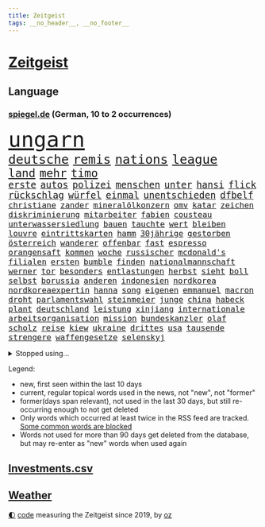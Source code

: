 ```yaml
---
title: Zeitgeist
tags: __no_header__, __no_footer__
---
```


# [Zeitgeist](https://oliz.io/zeitgeist/)

## Language

<h3><a href="https://www.spiegel.de" target="_blank">spiegel.de</a> (German, 10 to 2 occurrences)</h3>
<p style="font-family:monospace">
<span style="font-size:32pt"><a href="news_links.html#ungarn" class="current">ungarn</a></span>
<br>
<span style="font-size:19pt"><a href="news_links.html#deutsche" class="current">deutsche</a></span>
<span style="font-size:19pt"><a href="news_links.html#remis" class="current">remis</a></span>
<span style="font-size:19pt"><a href="news_links.html#nations" class="current">nations</a></span>
<span style="font-size:19pt"><a href="news_links.html#league" class="current">league</a></span>
<br>
<span style="font-size:17pt"><a href="news_links.html#land" class="current">land</a></span>
<span style="font-size:17pt"><a href="news_links.html#mehr" class="current">mehr</a></span>
<span style="font-size:17pt"><a href="news_links.html#timo" class="new">timo</a></span>
<br>
<span style="font-size:14pt"><a href="news_links.html#erste" class="current">erste</a></span>
<span style="font-size:14pt"><a href="news_links.html#autos" class="current">autos</a></span>
<span style="font-size:14pt"><a href="news_links.html#polizei" class="current">polizei</a></span>
<span style="font-size:14pt"><a href="news_links.html#menschen" class="current">menschen</a></span>
<span style="font-size:14pt"><a href="news_links.html#unter" class="current">unter</a></span>
<span style="font-size:14pt"><a href="news_links.html#hansi" class="current">hansi</a></span>
<span style="font-size:14pt"><a href="news_links.html#flick" class="current">flick</a></span>
<span style="font-size:14pt"><a href="news_links.html#rückschlag" class="current">rückschlag</a></span>
<span style="font-size:14pt"><a href="news_links.html#würfel" class="new">würfel</a></span>
<span style="font-size:14pt"><a href="news_links.html#einmal" class="current">einmal</a></span>
<span style="font-size:14pt"><a href="news_links.html#unentschieden" class="new">unentschieden</a></span>
<span style="font-size:14pt"><a href="news_links.html#dfbelf" class="new">dfbelf</a></span>
<br>
<span style="font-size:12pt"><a href="news_links.html#christiane" class="current">christiane</a></span>
<span style="font-size:12pt"><a href="news_links.html#zander" class="current">zander</a></span>
<span style="font-size:12pt"><a href="news_links.html#mineralölkonzern" class="new">mineralölkonzern</a></span>
<span style="font-size:12pt"><a href="news_links.html#omv" class="new">omv</a></span>
<span style="font-size:12pt"><a href="news_links.html#katar" class="current">katar</a></span>
<span style="font-size:12pt"><a href="news_links.html#zeichen" class="current">zeichen</a></span>
<span style="font-size:12pt"><a href="news_links.html#diskriminierung" class="current">diskriminierung</a></span>
<span style="font-size:12pt"><a href="news_links.html#mitarbeiter" class="current">mitarbeiter</a></span>
<span style="font-size:12pt"><a href="news_links.html#fabien" class="new">fabien</a></span>
<span style="font-size:12pt"><a href="news_links.html#cousteau" class="new">cousteau</a></span>
<span style="font-size:12pt"><a href="news_links.html#unterwassersiedlung" class="new">unterwassersiedlung</a></span>
<span style="font-size:12pt"><a href="news_links.html#bauen" class="current">bauen</a></span>
<span style="font-size:12pt"><a href="news_links.html#tauchte" class="current">tauchte</a></span>
<span style="font-size:12pt"><a href="news_links.html#wert" class="current">wert</a></span>
<span style="font-size:12pt"><a href="news_links.html#bleiben" class="current">bleiben</a></span>
<span style="font-size:12pt"><a href="news_links.html#louvre" class="current">louvre</a></span>
<span style="font-size:12pt"><a href="news_links.html#eintrittskarten" class="new">eintrittskarten</a></span>
<span style="font-size:12pt"><a href="news_links.html#hamm" class="new">hamm</a></span>
<span style="font-size:12pt"><a href="news_links.html#30jährige" class="new">30jährige</a></span>
<span style="font-size:12pt"><a href="news_links.html#gestorben" class="current">gestorben</a></span>
<span style="font-size:12pt"><a href="news_links.html#österreich" class="current">österreich</a></span>
<span style="font-size:12pt"><a href="news_links.html#wanderer" class="new">wanderer</a></span>
<span style="font-size:12pt"><a href="news_links.html#offenbar" class="current">offenbar</a></span>
<span style="font-size:12pt"><a href="news_links.html#fast" class="current">fast</a></span>
<span style="font-size:12pt"><a href="news_links.html#espresso" class="new">espresso</a></span>
<span style="font-size:12pt"><a href="news_links.html#orangensaft" class="new">orangensaft</a></span>
<span style="font-size:12pt"><a href="news_links.html#kommen" class="current">kommen</a></span>
<span style="font-size:12pt"><a href="news_links.html#woche" class="current">woche</a></span>
<span style="font-size:12pt"><a href="news_links.html#russischer" class="current">russischer</a></span>
<span style="font-size:12pt"><a href="news_links.html#mcdonald's" class="current">mcdonald's</a></span>
<span style="font-size:12pt"><a href="news_links.html#filialen" class="current">filialen</a></span>
<span style="font-size:12pt"><a href="news_links.html#ersten" class="current">ersten</a></span>
<span style="font-size:12pt"><a href="news_links.html#bumble" class="new">bumble</a></span>
<span style="font-size:12pt"><a href="news_links.html#finden" class="current">finden</a></span>
<span style="font-size:12pt"><a href="news_links.html#nationalmannschaft" class="current">nationalmannschaft</a></span>
<span style="font-size:12pt"><a href="news_links.html#werner" class="current">werner</a></span>
<span style="font-size:12pt"><a href="news_links.html#tor" class="current">tor</a></span>
<span style="font-size:12pt"><a href="news_links.html#besonders" class="current">besonders</a></span>
<span style="font-size:12pt"><a href="news_links.html#entlastungen" class="current">entlastungen</a></span>
<span style="font-size:12pt"><a href="news_links.html#herbst" class="current">herbst</a></span>
<span style="font-size:12pt"><a href="news_links.html#sieht" class="current">sieht</a></span>
<span style="font-size:12pt"><a href="news_links.html#boll" class="new">boll</a></span>
<span style="font-size:12pt"><a href="news_links.html#selbst" class="current">selbst</a></span>
<span style="font-size:12pt"><a href="news_links.html#borussia" class="current">borussia</a></span>
<span style="font-size:12pt"><a href="news_links.html#anderen" class="current">anderen</a></span>
<span style="font-size:12pt"><a href="news_links.html#indonesien" class="current">indonesien</a></span>
<span style="font-size:12pt"><a href="news_links.html#nordkorea" class="current">nordkorea</a></span>
<span style="font-size:12pt"><a href="news_links.html#nordkoreaexpertin" class="new">nordkoreaexpertin</a></span>
<span style="font-size:12pt"><a href="news_links.html#hanna" class="new">hanna</a></span>
<span style="font-size:12pt"><a href="news_links.html#song" class="current">song</a></span>
<span style="font-size:12pt"><a href="news_links.html#eigenen" class="current">eigenen</a></span>
<span style="font-size:12pt"><a href="news_links.html#emmanuel" class="current">emmanuel</a></span>
<span style="font-size:12pt"><a href="news_links.html#macron" class="current">macron</a></span>
<span style="font-size:12pt"><a href="news_links.html#droht" class="current">droht</a></span>
<span style="font-size:12pt"><a href="news_links.html#parlamentswahl" class="current">parlamentswahl</a></span>
<span style="font-size:12pt"><a href="news_links.html#steinmeier" class="current">steinmeier</a></span>
<span style="font-size:12pt"><a href="news_links.html#junge" class="current">junge</a></span>
<span style="font-size:12pt"><a href="news_links.html#china" class="current">china</a></span>
<span style="font-size:12pt"><a href="news_links.html#habeck" class="current">habeck</a></span>
<span style="font-size:12pt"><a href="news_links.html#plant" class="current">plant</a></span>
<span style="font-size:12pt"><a href="news_links.html#deutschland" class="current">deutschland</a></span>
<span style="font-size:12pt"><a href="news_links.html#leistung" class="current">leistung</a></span>
<span style="font-size:12pt"><a href="news_links.html#xinjiang" class="current">xinjiang</a></span>
<span style="font-size:12pt"><a href="news_links.html#internationale" class="current">internationale</a></span>
<span style="font-size:12pt"><a href="news_links.html#arbeitsorganisation" class="current">arbeitsorganisation</a></span>
<span style="font-size:12pt"><a href="news_links.html#mission" class="current">mission</a></span>
<span style="font-size:12pt"><a href="news_links.html#bundeskanzler" class="current">bundeskanzler</a></span>
<span style="font-size:12pt"><a href="news_links.html#olaf" class="current">olaf</a></span>
<span style="font-size:12pt"><a href="news_links.html#scholz" class="current">scholz</a></span>
<span style="font-size:12pt"><a href="news_links.html#reise" class="current">reise</a></span>
<span style="font-size:12pt"><a href="news_links.html#kiew" class="current">kiew</a></span>
<span style="font-size:12pt"><a href="news_links.html#ukraine" class="current">ukraine</a></span>
<span style="font-size:12pt"><a href="news_links.html#drittes" class="current">drittes</a></span>
<span style="font-size:12pt"><a href="news_links.html#usa" class="current">usa</a></span>
<span style="font-size:12pt"><a href="news_links.html#tausende" class="current">tausende</a></span>
<span style="font-size:12pt"><a href="news_links.html#strengere" class="current">strengere</a></span>
<span style="font-size:12pt"><a href="news_links.html#waffengesetze" class="current">waffengesetze</a></span>
<span style="font-size:12pt"><a href="news_links.html#selenskyj" class="current">selenskyj</a></span>
</p>
<details>
<summary>Stopped using...</summary>
<p class="former" style="font-size:12pt">
turin(598) coronaimpfstoffe(597) masken(597) sarscov2(597) unabhängige(597) anne(596) erlitten(596) extreme(596) gewaltig(596) infektionszahlen(596) nationen(596) strafen(596) vereinten(596) verschoben(596) anleger(595) ausschreitungen(595) draußen(595) ehemaliger(595) kurzfristig(595) leere(595) mainz(595) niveau(595) brexit(594) chelsea(594) facebook(594) freiheit(594) ifoinstitut(594) kurzarbeit(594) seitdem(594) verlieren(594) zuge(594) 75(593) bayerische(593) berichterstattung(593) christoph(593) coronainfektionen(593) ermitteln(593) höchststand(593) juden(593) planeten(593) positionen(593) preisen(593) st(593) verhängte(593) arbeitgeber(592) fokus(592) greifen(592) künftigen(592) usregierung(592) verstöße(592) zurzeit(592) doku(591) dominiert(591) einstigen(591) elektroauto(591) enorm(591) entdeckten(591) entlastet(591) forderung(591) geschäfte(591) kieler(591) muster(591) oberste(591) oktober(591) stolz(591) träumen(591) verschärfen(591) vorsitzenden(591) abstand(590) benjamin(590) branchen(590) einiges(590) früh(590) gesteht(590) gewissen(590) kita(590) legendären(590) passen(590) räumen(590) schwierigen(590) wirecard(590) amerikaner(589) amnesty(589) angeklagte(589) entscheidend(589) scheuer(589) verlierer(589) arbeitnehmer(588) bewährung(588) kultur(588) rapper(588) reul(588) schlag(588) unerwartet(588) unterschiede(588) unterschiedlich(588) versteckt(588) wütend(588) zuerst(588) üben(588) 10000(587) außenpolitik(587) belarussische(587) coronabeschränkungen(587) dramatisch(587) feierte(587) freund(587) spekuliert(587) trauer(587) wirtschaftlichen(587) wirtschaftsministerium(587) 125(586) abzug(586) beruf(586) desaster(586) ersetzen(586) mauer(586) milde(586) rutschen(586) springt(586) symptome(586) südafrika(586) trennen(586) veröffentlichte(586) 96(585) berlins(585) endete(585) kanzleramt(585) radikale(585) warnte(585) yorker(585) amerikanischen(584) bereiten(584) bürgermeisterin(584) debakel(584) erheben(584) europäer(584) schiedsrichter(584) starker(584) verkaufen(584) dubai(583) eskalieren(583) gespalten(583) mangelt(583) minderjährige(583) anlagen(582) atem(582) durchgesetzt(582) erneuten(582) grünheide(582) konjunktur(582) medienbericht(582) nachspiel(582) umsatz(582) wurzeln(582) beklagt(581) bewährungsstrafe(581) inszeniert(581) mitarbeitern(581) unterstützer(581) angriffe(580) franziskus(580) haaland(580) klären(580) zerstören(580) bolsonaro(579) erschienen(579) europäischer(579) jair(579) 10(578) kommende(578) rollen(578) stiegen(578) uefa(578) holocaust(577) jahrestag(577) lernt(577) matthias(577) vermeintlichen(577) eben(576) erlebte(576) freunde(576) gedanken(575) nachfrage(574) tragödie(574) fortschritte(573) pflegekräfte(571) baut(570) erfolgreichsten(570) kooperation(570) parallelen(570) springen(570) uni(570) landesweit(569) bürgerinnen(568) ostsee(568) präsidentenwahl(568) s(568) aufhalten(567) bezeichnete(567) frisch(567) gegnern(567) griechischen(567) immunität(567) verantwortung(567) moschee(565) aufgetaucht(563) fußballem(563) kräfte(563) präsenz(561) vorwürfen(561) intensivstation(560) abermals(559) insolvenz(559) katja(559) stimmten(558) erforscht(557) gastronomie(557) 36(556) flüchtete(554) wiedergewählt(551) tuchel(548) annäherung(547) präsidentschaft(547) herausforderungen(545) startup(545) vertraute(541) wasserstoff(541) eingeschaltet(540) einblicke(538) engen(537) farbe(536) karlsruhe(536) härtere(534) versammelt(532) offener(529) rückte(526) marine(525) rechter(520) rekorde(517) pfleger(510) auslieferung(505) ereignet(505) kuba(502) enthält(500) rasche(494) infos(489) medizinischen(489) iv(488) konfrontation(482) singen(478) gaspipeline(477) gezielt(475) ostdeutsche(472) unionsfraktion(470) unwahrscheinlich(470) bekannter(468) stromnetz(463) kryptowährungen(455) rückgang(452) notstand(448) hilferuf(444) bürgerrechtler(443) universitäten(441) stimmenfang(437) fängt(435) gekippt(435) redaktion(434) gregor(431) doppelte(430) zusammengebrochen(423) reformieren(422) schenkt(420) pressefreiheit(416) gebeten(415) joseph(409) beleidigte(406) kanadischen(402) kubicki(402) werte(398) statistik(395) interessen(391) wütenden(389) institute(383) potsdamer(376) grünes(375) laster(357) akzeptieren(356) gefälscht(353) organisierten(346) bergab(341) raste(339) warb(339) flüchtet(338) lee(337) kündigten(331) versichert(330) getrieben(329) ewigkeit(327) azubis(325) erhebung(322) warnungen(321) rechtens(316) rekordwert(315) geldwäsche(314) assange(311) wandte(309) geldstrafen(305) spende(305) kleinkinder(303) ahrtal(298) maurer(298) kapitolsturm(290) dörfer(288) rückendeckung(288) immobilienmarkt(285) parlaments(284) japans(283) revier(282) carrie(281) ersetzt(281) jahrzehnt(281) angemeldet(280) bemerkbar(280) erhofft(280) ali(279) fatalen(278) 69(276) erling(276) löschen(276) binden(274) achtzigerjahren(273) stürmen(271) ussoldaten(268) logistik(266) stehlen(265) bombe(264) mike(264) rights(264) watch(264) fische(263) liebsten(263) momente(259) müttern(259) prangert(259) hilfsorganisationen(258) ausgeschöpft(256) längsten(255) hawaii(254) illegaler(254) gehälter(253) preiserhöhungen(253) reisten(253) a3(252) pauli(252) staatsanwältin(249) minderheiten(247) offene(247) ostdeutschen(246) lka(243) bitcoins(241) exklusiven(241) krieger(241) ajax(240) anton(239) radikalen(239) söders(239) kremlsprecher(238) mutmaßliches(238) zündeten(237) demo(236) genesung(233) deaktiviert(232) bedauert(231) redet(231) annulliert(230) virtuellen(230) genügt(229) getötete(229) grünenpolitiker(229) inhaftierte(229) klägerin(229) kindesmissbrauchs(227) presseschau(227) hofreiter(224) realen(224) rwe(224) siebenmal(223) morde(222) unterhaus(221) spezielle(220) umstellung(220) berufen(219) erzeugerpreise(219) schmuggel(219) aue(218) messenger(218) osteuropa(218) volksverhetzung(218) leise(216) arbeitslosen(215) beantwortet(213) 74(211) gewaltsamer(211) benutzt(208) gaspreisen(208) gap(207) feiertag(206) verblüffend(206) materialien(205) soziologe(205) lockt(204) renaissance(204) zoos(204) engere(201) bas(200) bärbel(200) reichten(200) döpfner(199) gletscher(199) radikaler(198) verstorbene(198) bevorstehenden(196) mehrmals(196) ausgeben(195) oberlandesgericht(195) dienstleister(193) wärme(193) eindringlichen(192) kriminalität(192) mohamed(192) schmuck(190) steuereinnahmen(189) nutzung(188) tottenham(188) geringer(186) entziehen(185) gefährlichste(185) sportlichen(184) aggression(183) beteiligte(183) blauen(183) buhlen(183) geschmack(183) winfried(183) vorgesetzte(182) zerocovidpolitik(182) mehrheitlich(181) bundesparteitag(180) historischer(180) kiews(180) plattformen(180) mache(179) museen(179) überraschenden(179) gräueltaten(177) quält(177) blumen(176) vollsperrung(176) vietnam(175) rekordsumme(174) erlaubte(173) salman(172) schwein(172) coronaproteste(171) frieren(171) geboostert(171) waffenruhe(171) american(169) befragten(169) kontakten(169) podest(169) beschossen(168) kretschmann(168) angeht(167) kinderbetreuung(167) mitleid(167) thesen(167) dunja(166) fdpverkehrsminister(166) kollegin(166) einschränken(165) gedenktag(165) hässliche(165) nordische(165) erwiesen(164) tatwaffe(164) fußballweltverband(163) kalter(163) stausee(163) verrat(163) dmytro(162) sotheby's(162) windräder(162) klaas(161) spielzeit(161) marius(160) impfpässe(158) tschentscher(158) parallelwelt(156) genießen(155) mediatorin(155) roethe(155) senden(155) revision(154) wiegen(154) bafög(153) kader(153) bronze(150) führungsriege(150) traditionellen(150) fangen(148) millionenbetrag(148) traurige(148) genehmigt(147) 140(146) jüngst(145) weltbekannt(145) angelegt(144) beziehen(144) helen(144) kumpel(144) ersparnisse(143) lord(143) tennislegende(143) beweis(142) erfand(142) erfolgte(142) fossil(142) hinzu(142) kannten(142) systematisch(142) bowl(141) commerzbank(141) beschleunigen(140) kern(140) passierte(140) europaweit(139) abgeholt(138) abtransport(138) verschwinden(138) auszugeben(137) play(137) unterstützte(137) kunstmarkt(135) auktionshaus(134) ausgebreitet(134) heiligen(134) peilt(133) versöhnt(133) wild(133) usfirmen(132) bridge(130) lörrach(130) verabreden(130) wettkampf(128) abgefahren(127) jr(127) stephan(127) flugzeugträger(126) gefeierten(126) heuert(126) japaner(126) erreichten(125) görlitz(125) luftangriffe(125) protestierenden(124) weltranglistenersten(124) entfalten(123) elden(120) igor(120) wiederum(120) zaudern(120) bestürzt(119) getragen(119) kambodscha(119) handelskrieg(118) krimineller(118) luftangriff(118) operation(118) verkürzung(118) abgerissen(117) ausraster(117) fake(117) häftlingen(117) verbessern(117) dominierten(116) einheit(116) lucaapp(116) verdanken(115) 49(114) baldigen(113) fisch(112) hongkongs(112) memoiren(112) motivierte(112) weltkriegs(112) aneinander(111) sofortige(111) klitschko(110) zehntausenden(109) haustiere(108) kampfflugzeuge(108) idaroberstein(107) beschuldigte(106) billige(106) geringe(106) vergab(106) 350(105) abschaffung(105) ai(105) macher(105) mekong(105) ruhen(105) young(105) beriet(104) diebstahl(104) horror(104) m(104) preissprünge(104) unterbrechen(104) verwundete(104) 62(103) barrier(103) reef(103) stellungnahme(103) teslafabrik(103) westens(103) zahlungssystem(103) gesichtserkennung(102) barbara(101) fraglich(101) pausen(100) peace(100) ruinen(100) staatskanzlei(100) assanges(99) kusel(99) funktionäre(98) nordseeküste(98) oppositionellen(96) elektronischen(95) usbundesstaaten(95) verarbeitet(95) verwaltung(95) zensur(95) ansprache(94) jacht(94) vereine(94) eingesammelt(93) schuster(93) sortiment(93) bauch(92) einsam(92) saudiarabiens(92) verpuffen(92) machbar(91) videoschalte(91) ausfällt(90) ausgenutzt(90) ei(90) fillon(90) jener(90) lebende(90) leuten(90) marokko(90) müllerwesternhagen(90) wilhelmshaven(90) champsélysées(89) kiesewetter(89) roderich(89) spdchef(89) wesentlich(89) 19jährige(88) begleiten(88) erliegen(88) fluss(88) insidern(88) milieu(88) ruht(88) samt(88) diskriminierend(87) geplanter(87) keir(87) kisten(87) koalas(87) labourchef(87) leak(87) mayer(87) starmer(87) verbrachte(87) durchlöchert(86) erwürgt(86) zugenommen(86) erfolgreicher(85) fluggast(85) gestarteten(85) gitter(85) alarmismus(84) angestoßen(84) besaß(84) co₂abgabe(84) first(84) freundschaft(84) hitlers(84) year(84) abrechnung(83) grundwasser(83) harrte(83) russischorthodoxen(83) umgebung(83) veruntreuung(83) beliefert(82) clearview(82) gebiete(82) mittagspause(82) 52jähriger(81) deborah(81) gebauer(81) gebäudes(81) unerwartetes(81) überarbeitet(81) argumentation(80) erkrankten(80) nass(80) beruhigt(79) cumexskandal(79) eingenommen(79) eminem(79) lebe(79) ostfriesischen(79) parlamente(79) talfahrt(79) abgewendet(78) adler(78) oberpfalz(78) raketenstufe(78) scham(78) sensationelle(78) weitem(78) 170(76) erfolglosen(76) unsicher(76) überwiegt(76) angelegten(75) bevorstehende(75) blume(75) bundesbehörden(75) csugeneralsekretär(75) inakzeptable(75) offizieller(75) plätzen(75) anlässlich(74) argumentieren(74) aussetzung(74) bp(74) eintritt(74) friedhof(74) irrsinn(74) raffinerie(74) regionalwahl(74) uralte(74) widmen(74) anflug(73) kurse(73) normaler(73) rissen(73) traditionsklub(73) vereinslegende(73) verfolgungsjagd(73) zäsur(73) bomben(72) group(72) kleben(72) polizeiwagen(72) verkommen(72) binnenflüchtlinge(71) coronainfizierte(71) empfang(71) geweint(71) messbar(71) aggressors(70) arbeitsbedingungen(70) brandenburger(69) premierleagueklub(69) einzigartigen(68) herkunft(68) kran(68) ansteuern(67) aufzubrechen(67) besitzern(67) bussen(67) eigentor(67) einkauf(67) entwenden(67) kremltruppen(66) nachtleben(66) tyson(66) ausfällen(65) einreiseverbot(65) grassiert(65) höchstwahrscheinlich(65) rapide(65) sberbank(65) ukraineflüchtlinge(65) bezug(64) künstlerinnen(64) söhne(64) verschlechterte(64) boxer(63) darstellungen(63) europatochter(63) evakuierungen(63) luxushotels(63) ortsbesuch(63) saisonende(63) sberbanktochter(63) beschießen(62) beschreiben(62) blutigen(62) exprofi(62) internetzensur(62) landung(62) militärexperte(62) patrick(62) bonuszahlungen(61) brutalität(61) einschränkung(61) kampfhubschrauber(61) mittleren(61) saporischschja(61) cherson(60) feuerpause(60) nikolaj(60) pazifismus(60) selenska(60) anfänge(59) fluchtkorridore(59) flüchten(59) großvater(59) ukrainehilfe(59) ultras(59) villen(59) einberufen(58) formel1fahrer(58) glaube(58) herzen(58) lodern(58) co₂ausstoß(57) lohnpreisspirale(57) optisch(57) wäldern(57) zerocovidstrategie(57) 39(56) eingriffen(56) entgehen(56) geleitet(56) ignorieren(56) lecker(56) olga(56) schul(56) sexismus(56) staatspropaganda(56) arche(55) blogger(55) eilig(55) konsortium(55) satte(55) tschechiens(55) bankkonto(54) besatzer(54) einsamen(54) francis(54) halbiert(54) kéré(54) slowenien(54) westukraine(54) auszugehen(53) gasembargo(53) kunstsammlung(53) potter(53) zentralrat(53) clankriminalität(52) kapitulation(52) krefeld(52) spart(52) talent(52) verstimmungen(52) antwerpen(51) beigesetzt(51) betreuen(51) dmitrij(51) fiala(51) interner(51) luxusvillen(51) maßstab(51) petr(51) roll(51) braunschweig(50) bunker(50) cockpit(50) 2003(49) astronaut(49) ball(49) eurofighter(49) fang(49) unsicherheit(49) 177(48) aufkommt(48) madness(48) anwohnern(47) louis(47) 48(46) illusionen(46) itbranche(46) nachhaltigen(46) putinversteher(46) schiedsgericht(46) schulsystem(46) angeschlagene(45) bewegte(45) erpressung(45) mordkommission(45) viertelmillion(45) zuschüsse(45) arbeitslosigkeit(44) beerdigen(44) bereut(44) bundesrechnungshof(44) erleichterung(44) feldenkirchen(44) françois(44) geheimdienstler(44) geist(44) größerer(44) jemenitische(44) leeres(44) sanktionsliste(44) behutsam(43) erfasste(43) evakuierungsmission(43) kreuz(43) siebzigerjahre(43) sowjetischen(43) zweifelhafte(43) auslöser(42) boxen(42) dissertation(42) gesundheitlich(42) hochrechnungen(42) jamal(42) khashoggi(42) konkret(42) putinvertrauten(42) tötungsdelikt(42) 47(41) doktorarbeit(41) fdpministerin(41) flüssiges(41) huber(41) konjunktureinbruch(41) spiels(41) volkswirtschaft(41) westphal(41) aufgebracht(40) besseres(40) brooks(40) ehrenmal(40) energiepauschale(40) erforderlich(40) kompetenz(40) ostukrainische(40) streifen(40) tochterfirmen(40) utah(40) buschland(39) earth(39) mandat(39) traumatisiert(39) tschernihiw(39) beigelegt(38) germania(38) infektionslage(38) lebenslauf(38) pkwmaut(38) rica(38) tarifstreit(38) aufbegehren(37) eingekesselten(37) gewalttaten(37) kompromissvorschlag(37) transmenschen(37) angehören(36) banker(36) belegschaft(36) darsteller(36) enges(36) globalisierung(36) hector(36) attraktiv(35) fücks(35) gil(35) kiewreise(35) nebensache(35) ofarim(35) rajapaksa(35) substanzen(35) titelkampf(35) veranstaltet(35) filiale(34) flüssigerdgasterminals(34) francois(34) mathieu(34) pfiffen(34) poel(34) wetterexperten(34) afrikaner(33) ausprobieren(33) gesundheitsbehörden(33) mordverdachts(33) ngo(33) russlandgeschäft(33) schönen(33) beliebtesten(32) sechsstellige(32) autohersteller(31) knopfdruck(31) menschenhandel(31) millionenschwere(31) oleh(31) staatsballett(31) videocall(31) vierstellige(31) anschuldigungen(30) besetzen(30) gestaltete(30) rezepte(30) weiblichen(30) würdigung(30) zahnarzt(30) besserer(29) fernseher(29) fsv(29) tagelanger(29) joker(28) mars(28) schlechtem(28) titanic(28) unbekannt(28) vergewaltigungen(28) drittstaaten(27) normalisiert(27) cameron(26) funkspruch(26) geschädigt(26) palästinensern(26) rüstungsindustrie(26) täglichen(26) ukrainebesuch(26) wels(26) wilson(26) ausgeräumt(25) dichtmachen(25) eisbären(25) gaseta(25) hergestellten(25) nowaja(25) vorzulegen(25) feiertage(24) freitesten(24) heiß(24) kriegsverletzte(24) lieferanten(24) routen(24) tonnenschwerer(24) barth(23) enkel(23) frontmann(23) gekürzt(23) leihen(23) mannheim(23) muslimen(23) siebthöchsten(23) witze(23) zubereiten(23) bernabéu(22) ecuadorianischen(22) grandioses(22) gäbe(22) kantersieg(22) konstantin(22) kuhle(22) pc(22) söhnen(22) wahre(22) aktionären(21) ausgangssperren(21) besonderheit(21) fahrgastverband(21) leerstelle(21) usrapper(21) aufeinander(20) hermann(20) mitbesitzer(20) mittag(20) onlineschule(20) verstehe(20) boomt(19) exfraktionschef(19) mobile(19) rechtsaußen(19) rocket(19) verhängnis(19) bundesnachrichtendienst(18) delegierten(18) horizont(18) industriestaaten(18) kippt(18) sommerferien(18) tanker(18) verliefen(18) antrieb(17) asowregiment(17) gasausstieg(17) grizzlies(17) jérôme(17) memphis(17) komplizierte(16) simulieren(16) 4500(15) amtsgericht(15) lukrative(15) regionalpräsident(15) taz(15) zehnten(15) aufgegangen(14) ifoinstituts(14) meistertitel(14) panzerhaubitze(14) abgeschrieben(13) bespitzelung(13) delikte(13) gaslieferstopp(13) kishida(13) königliche(13) raf(13) wohnhäusern(13) eumitgliedstaaten(12) lehre(12) mariupols(12) olympiastadion(12) trüben(12) fein(11) kleinem(11) positionieren(11) wahlkampfveranstaltung(11) weitreichender(11)
</p>
</details>
<p>Legend:
<ul>
<li><span class="new">new</span>, first seen within the last 10 days</li>
<li><span class="current">current</span>, regular topical words used in the news, not "new", not "former"</li>
<li><span class="former">former(days span relevant)</span>, not used in the last 30 days, but still re-occurring enough to not get deleted</li>
<li>Only words which occurred at least twice in the RSS feed are tracked. <a href="language/filters.py">Some common words are blocked</a></li>
<li>Words not used for more than 90 days get deleted from the database, but may re-enter as "new" words when used again</li>
</ul>
</p>

## [Investments](investments.html)[.csv](investments.csv)

## [Weather](weather.html)

<footer>
<a href="javascript:toggleTheme()" class="nav">🌓</a>
<a href="https://github.com/ooz/zeitgeist">code</a> measuring the Zeitgeist since 2019, by <a href="https://oliz.io">oz</a>
</footer>
